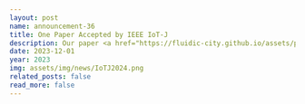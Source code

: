 ```yaml
---
layout: post
name: announcement-36
title: One Paper Accepted by IEEE IoT-J
description: Our paper <a href="https://fluidic-city.github.io/assets/pdf/Wang2024Privacy.pdf"> Large-scale Mixed Traffic Control Using Dynamic Vehicle Routing and Privacy-Preserving Crowdsourcing </a> has been accepted by IEEE Internet of Things Journal (IoT-J)​, 2024. Congratulations to all the authors! 
date: 2023-12-01
year: 2023
img: assets/img/news/IoTJ2024.png
related_posts: false
read_more: false
---
```

